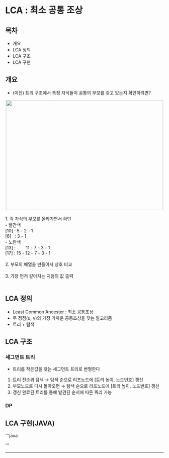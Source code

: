 # LCA : 최소 공통 조상

## 목차
- 개요
- LCA 정의
- LCA 구조
- LCA 구현

## 개요
- (이진) 트리 구조에서 특정 자식들이 공통의 부모를 갖고 있는지 확인하려면?
<center>
  <img
    src= "https://github.com/lynne921/Ssabalja/assets/119817396/92540474-a63a-4e74-9a10-4f17585740fe"
    width="500"
    height="350"
  />
</center>
<br>
  1. 각 자식의 부모를 올라가면서 확인 <br>
      - 빨간색 <br>
        [10] : 5 - 2 - 1 <br>
        [6] &ensp;: 3 - 1 <br>
      - 노란색 <br>
        [13] : &emsp;&ensp;&nbsp; 11 - 7 - 3 - 1 <br>
        [17] : 15 - 12 - 7 - 3 - 1 <br><br>
  2. 부모의 배열을 만들어서 상호 비교 <br><br>
  3. 가장 먼저 같아지는 지점의 값 출력 <br><br>

## LCA 정의
- Least Common Ancester : 최소 공통조상
- 두 정점(u, v)의 가장 가까운 공통조상을 찾는 알고리즘
- 트리 + 탐색

## LCA 구조
### 세그먼트 트리
  - 트리를 작은값을 찾는 세그먼트 트리로 변형한다
  1. 트리 전순위 탐색 → 탐색 순으로 리프노드에 [트리 높이, 노드번호] 갱신
  2. 부모노드로 다시 돌아오면 → 탐색 순으로 리프노드에 [트리 높이, 노드번호] 갱신
  3. 갱신 완료된 트리를 통해 발견된 순서에 따른 쿼리 가능
### DP
## LCA 구현(JAVA)

'''java

'''

---
